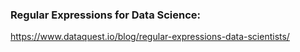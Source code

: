 ### Regular Expressions for Data Science:
https://www.dataquest.io/blog/regular-expressions-data-scientists/
